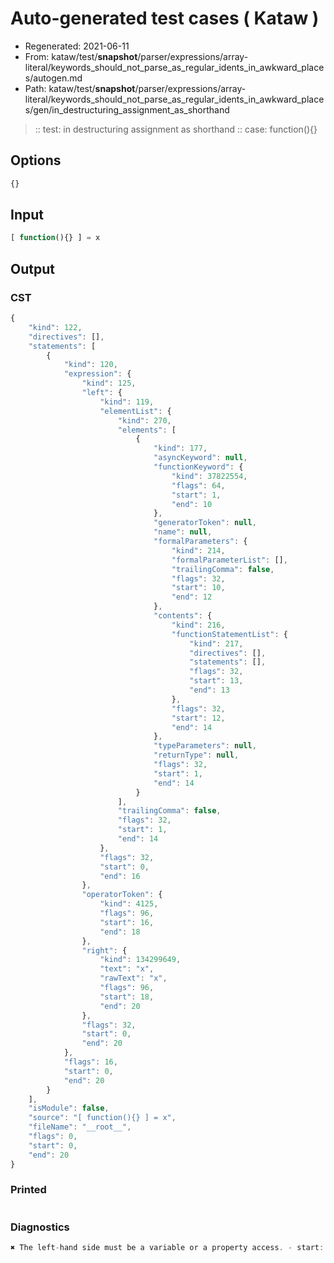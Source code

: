 # Auto-generated test cases ( Kataw )
- Regenerated: 2021-06-11
- From: kataw/test/__snapshot__/parser/expressions/array-literal/keywords_should_not_parse_as_regular_idents_in_awkward_places/autogen.md
- Path: kataw/test/__snapshot__/parser/expressions/array-literal/keywords_should_not_parse_as_regular_idents_in_awkward_places/gen/in_destructuring_assignment_as_shorthand
> :: test: in destructuring assignment as shorthand
> :: case: function(){}
## Options

`````js
{}
`````
## Input

`````js
[ function(){} ] = x
`````
## Output

### CST

```javascript
{
    "kind": 122,
    "directives": [],
    "statements": [
        {
            "kind": 120,
            "expression": {
                "kind": 125,
                "left": {
                    "kind": 119,
                    "elementList": {
                        "kind": 270,
                        "elements": [
                            {
                                "kind": 177,
                                "asyncKeyword": null,
                                "functionKeyword": {
                                    "kind": 37822554,
                                    "flags": 64,
                                    "start": 1,
                                    "end": 10
                                },
                                "generatorToken": null,
                                "name": null,
                                "formalParameters": {
                                    "kind": 214,
                                    "formalParameterList": [],
                                    "trailingComma": false,
                                    "flags": 32,
                                    "start": 10,
                                    "end": 12
                                },
                                "contents": {
                                    "kind": 216,
                                    "functionStatementList": {
                                        "kind": 217,
                                        "directives": [],
                                        "statements": [],
                                        "flags": 32,
                                        "start": 13,
                                        "end": 13
                                    },
                                    "flags": 32,
                                    "start": 12,
                                    "end": 14
                                },
                                "typeParameters": null,
                                "returnType": null,
                                "flags": 32,
                                "start": 1,
                                "end": 14
                            }
                        ],
                        "trailingComma": false,
                        "flags": 32,
                        "start": 1,
                        "end": 14
                    },
                    "flags": 32,
                    "start": 0,
                    "end": 16
                },
                "operatorToken": {
                    "kind": 4125,
                    "flags": 96,
                    "start": 16,
                    "end": 18
                },
                "right": {
                    "kind": 134299649,
                    "text": "x",
                    "rawText": "x",
                    "flags": 96,
                    "start": 18,
                    "end": 20
                },
                "flags": 32,
                "start": 0,
                "end": 20
            },
            "flags": 16,
            "start": 0,
            "end": 20
        }
    ],
    "isModule": false,
    "source": "[ function(){} ] = x",
    "fileName": "__root__",
    "flags": 0,
    "start": 0,
    "end": 20
}
```

### Printed

```javascript

```

### Diagnostics

```javascript
✖ The left-hand side must be a variable or a property access. - start: 16, end: 18

```


